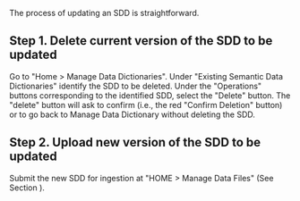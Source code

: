 The process of updating an SDD is straightforward.

## Step 1. Delete current version of the SDD to be updated

Go to "Home > Manage Data Dictionaries". Under "Existing Semantic Data Dictionaries" identify the SDD to be deleted. Under the "Operations" buttons corresponding to the identified SDD, select the "Delete" button. The "delete" button will ask to confirm (i.e., the red "Confirm Deletion" button) or to go back to Manage Data Dictionary without deleting the SDD. 

## Step 2. Upload new version of the SDD to be updated 

Submit the new SDD for ingestion at "HOME > Manage Data Files" (See Section ).
